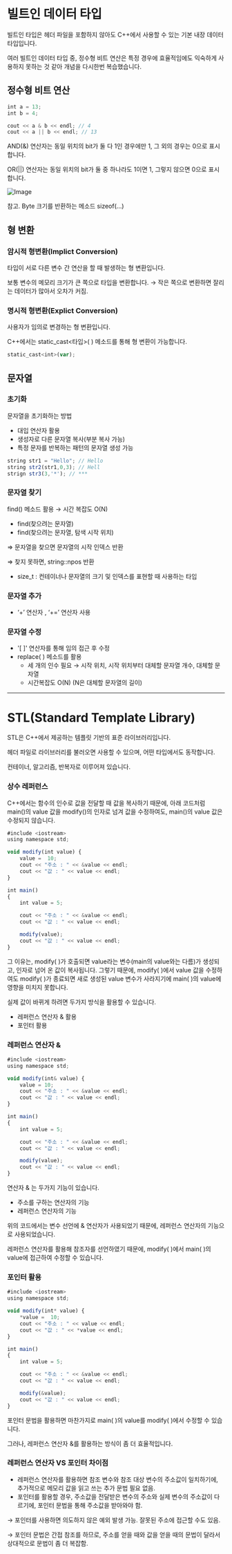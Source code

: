 # 빌트인 데이터 타입

빌트인 타입은 헤더 파일을 포함하지 않아도 C++에서 사용할 수 있는 기본 내장 데이터 타입입니다.

여러 빌트인 데이터 타입 중, 정수형 비트 연산은 특정 경우에 효율적임에도 익숙하게 사용하지 못하는 것 같아 개념을 다시한번 복습했습니다.

## 정수형 비트 연산

```jsx
int a = 13;
int b = 4;

cout << a & b << endl; // 4
cout << a || b << endl; // 13
```

AND(&) 연산자는 동일 위치의 bit가 둘 다 1인 경우에만 1, 그 외의 경우는 0으로 표시합니다.

OR(||) 연산자는 동일 위치의 bit가 둘 중 하나라도 1이면 1, 그렇지 않으면 0으로 표시합니다.

![Image](https://github.com/user-attachments/assets/86beabb5-3a56-4030-a1a6-7d853618db0b)

참고. Byte 크기를 반환하는 메소드 sizeof(…)

## 형 변환

### 암시적 형변환(Implict Conversion)

타입이 서로 다른 변수 간 연산을 할 때 발생하는 형 변환입니다.

보통 변수의 메모리 크기가 큰 쪽으로 타입을 변환합니다. → 작은 쪽으로 변환하면 잘리는 데이터가 많아서 오차가 커짐.

### 명시적 형변환(Explict Conversion)

사용자가 임의로 변경하는 형 변환입니다.

C++에서는 static_cast<타입>( ) 메소드를 통해 형 변환이 가능합니다.

```jsx
static_cast<int>(var);
```

## 문자열

### 초기화

문자열을 초기화하는 방법

- 대입 연산자 활용
- 생성자로 다른 문자열 복사(부분 복사 가능)
- 특정 문자를 반복하는 패턴의 문자열 생성 가능

```jsx
string str1 = "Hello"; // Hello
string str2(str1,0,3); // Hell
strign str3(3,'*'); // ***
```

### 문자열 찾기

find() 메소드 활용 → 시간 복잡도 O(N)

- find(찾으려는 문자열)
- find(찾으려는 문자열, 탐색 시작 위치)

⇒ 문자열을 찾으면 문자열의 시작 인덱스 반환

⇒ 찾지 못하면, string::npos 반환

* size_t : 컨테이너나 문자열의 크기 및 인덱스를 표현할 때 사용하는 타입

### 문자열 추가

- ‘+’ 연산자 ,  ‘+=’ 연산자 사용

### 문자열 수정

- '[ ]' 연산자를 통해 임의 접근 후 수정
- replace( ) 메소드를 활용
    - 세 개의 인수 필요 → 시작 위치, 시작 위치부터 대체할 문자열 개수, 대체할 문자열
    - 시간복잡도 O(N) (N은 대체할 문자열의 길이)

---

# STL(Standard Template Library)

STL은 C++에서 제공하는 템플릿 기반의 표준 라이브러리입니다.

헤더 파일로 라이브러리를 불러오면 사용할 수 있으며, 어떤 타입에서도 동작합니다.

컨테이너, 알고리즘, 반복자로 이루어져 있습니다.

### 상수 레퍼런스

C++에서는 함수의 인수로 값을 전달할 때 값을 복사하기 때문에, 아래 코드처럼 main()의 value 값을 modify()의 인자로 넘겨 값을 수정하여도, main()의 value 값은 수정되지 않습니다.

```jsx
#include <iostream>
using namespace std;

void modify(int value) {
	value =  10;
	cout << "주소 : " << &value << endl;
	cout << "값 : " << value << endl;
}

int main()
{
	int value = 5;

	cout << "주소 : " << &value << endl;
	cout << "값 : " << value << endl;

	modify(value);
	cout << "값 : " << value << endl;
}
```

그 이유는, modify( )가 호출되면 value라는 변수(main의 value와는 다름)가 생성되고, 인자로 넘어 온 값이 복사됩니다. 그렇기 때문에, modify( )에서 value 값을 수정하여도 modify( )가 종료되면 새로 생성된 value 변수가 사라지기에 main( )의 value에 영향을 미치지 못합니다.

실제 값이 바뀌게 하려면 두가지 방식을 활용할 수 있습니다.

- 레퍼런스 연산자 & 활용
- 포인터 활용

### 레퍼런스 연산자 &

```jsx
#include <iostream>
using namespace std;

void modify(int& value) {
	value = 10;
	cout << "주소 : " << &value << endl;
	cout << "값 : " << value << endl;
}

int main()
{
	int value = 5;

	cout << "주소 : " << &value << endl;
	cout << "값 : " << value << endl;

	modify(value);
	cout << "값 : " << value << endl;
}
```

연산자 & 는 두가지 기능이 있습니다.

- 주소를 구하는 연산자의 기능
- 레퍼런스 연산자의 기능

위의 코드에서는 변수 선언에 & 연산자가 사용되었기 때문에, 레퍼런스 연산자의 기능으로 사용되었습니다.

레퍼런스 연산자를 활용해 참조자를 선언하였기 때문에, modify( )에서 main( )의 value에 접근하여 수정할 수 있습니다.

### 포인터 활용

```jsx
#include <iostream>
using namespace std;

void modify(int* value) {
	*value =  10;
	cout << "주소 : " << value << endl;
	cout << "값 : " << *value << endl;
}

int main()
{
	int value = 5;

	cout << "주소 : " << &value << endl;
	cout << "값 : " << value << endl;

	modify(&value);
	cout << "값 : " << value << endl;
}
```

포인터 문법을 활용하면 마찬가지로 main( )의 value를 modify( )에서 수정할 수 있습니다.

그러나, 레퍼런스 연산자 &를 활용하는 방식이 좀 더 효율적입니다.

### 레퍼런스 연산자 VS 포인터 차이점

- 레퍼런스 연산자를 활용하면 참조 변수와 참조 대상 변수의 주소값이 일치하기에, 추가적으로 메모리 값을 읽고 쓰는 추가 문법 필요 없음.
- 포인터를 활용할 경우, 주소값을 전달받은 변수의 주소와 실제 변수의 주소값이 다르기에, 포인터 문법을 통해 주소값을 받아와야 함.

→ 포인터를 사용하면 의도하지 않은 예외 발생 가능. 잘못된 주소에 접근할 수도 있음.

→ 포인터 문법은 간접 참조를 하므로, 주소를 얻을 때와 값을 얻을 때의 문법이 달라서 상대적으로 문법이 좀 더 복잡함.
